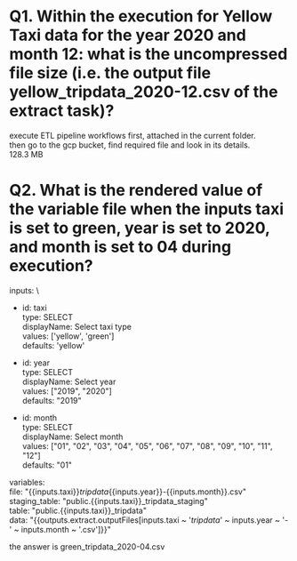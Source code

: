 # Q1. Within the execution for Yellow Taxi data for the year 2020 and month 12: what is the uncompressed file size (i.e. the output file yellow_tripdata_2020-12.csv of the extract task)?
execute ETL pipeline workflows first, attached in the current folder. \
then go to the gcp bucket, find required file and look in its details. \
128.3 MB

# Q2. What is the rendered value of the variable file when the inputs taxi is set to green, year is set to 2020, and month is set to 04 during execution?
inputs: \
  - id: taxi \
    type: SELECT \
    displayName: Select taxi type \
    values: ['yellow', 'green'] \
    defaults: 'yellow' 

  - id: year \
    type: SELECT \
    displayName: Select year \
    values: ["2019", "2020"] \
    defaults: "2019" 

  - id: month \
    type: SELECT \
    displayName: Select month \
    values: ["01", "02", "03", "04", "05", "06", "07", "08", "09", "10", "11", "12"] \
    defaults: "01" 

variables: \
  file: "{{inputs.taxi}}_tripdata_{{inputs.year}}-{{inputs.month}}.csv" \
  staging_table: "public.{{inputs.taxi}}_tripdata_staging" \
  table: "public.{{inputs.taxi}}_tripdata" \
  data: "{{outputs.extract.outputFiles[inputs.taxi ~ '_tripdata_' ~ inputs.year ~ '-' ~ inputs.month ~ '.csv']}}" 

  the answer is green_tripdata_2020-04.csv
